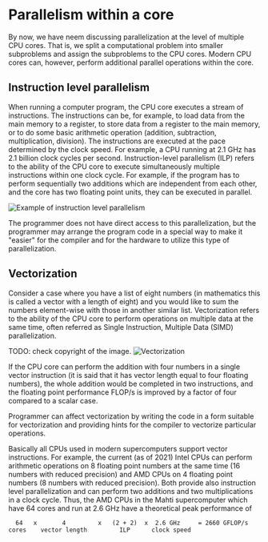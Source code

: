 # Parallelism within a core

By now, we have neem discussing parallelization at the level of multiple CPU
cores. That is, we split a computational problem into smaller
subproblems and assign the subproblems to the CPU cores. Modern CPU
cores can, however, perform additional parallel operations within the core.

## Instruction level parallelism

When running a computer program, the CPU core executes a stream of
instructions. The instructions can be, for example, to load data from
the main memory to a register, to store data from a register to the
main memory, or to do some basic arithmetic operation (addition, subtraction,
multiplication, division). The instructions are executed at the
pace determined by the clock speed. For example, a CPU running at 2.1 GHz has
2.1 billion clock cycles per second. Instruction-level parallelism (ILP)
refers to the ability of the CPU core to execute simultaneously multiple
instructions within one clock cycle. For example, if the program has to
perform sequentially two additions which are independent from each
other, and the core has two floating point units, they can be executed
in parallel.

![Example of instruction level parallelism](images/ilp.png)
<!--- https://i.pinimg.com/originals/1f/a4/d7/1fa4d7bda58e84045b9456c391d2aa58.png --->

The programmer does not have direct access to this parallelization, but
the programmer may arrange the program code in a special way to make
it "easier" for the compiler and for the hardware to utilize this type
of parallelization.


## Vectorization

Consider a case where you have a list of eight numbers (in mathematics
this is called a vector with a length of eight) and you would like to
sum the numbers element-wise with those in another similar
list. Vectorization refers to the ability of the CPU core to perform
operations on multiple data at the same time, often referred as Single
Instruction, Multiple Data (SIMD) parallelization.

TODO: check copyright of the image.
![Vectorization](images/vectorization.png)

If the CPU core can perform the addition with four numbers in a single
vector instruction (it is said that it has vector length equal to four
floating numbers), the whole addition would be completed in two
instructions, and the floating point performance FLOP/s is improved by
a factor of four compared to a scalar case.

Programmer can affect vectorization by writing the code in a form
suitable for vectorization and providing hints for the compiler to
vectorize particular operations.

Basically all CPUs used in modern supercomputers support vector
instructions. For example, the current (as of 2021) Intel CPUs can
perform arithmetic operations on 8 floating point numbers at the same
time (16 numbers with reduced precision) and AMD CPUs on 4 floating
point numbers (8 numbers with reduced precision). Both provide also
instruction level parallelization and can perform two additions and
two multiplications in a clock cycle. Thus, the AMD CPUs in the Mahti
supercomputer which have 64 cores and run at 2.6 GHz have a
theoretical peak performance of
```
  64   x       4         x   (2 + 2)  x  2.6 GHz     = 2660 GFLOP/s
cores    vector length         ILP      clock speed
```
